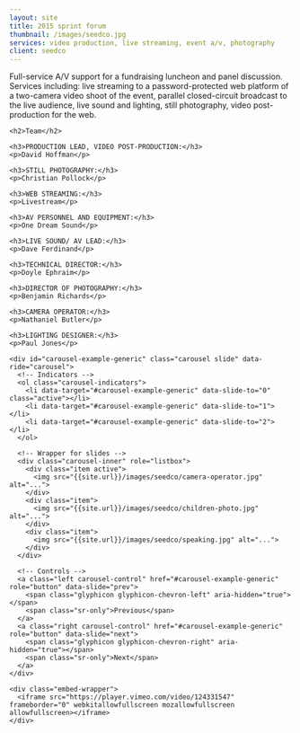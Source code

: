 ```yaml
---
layout: site
title: 2015 sprint forum
thumbnail: /images/seedco.jpg
services: video production, live streaming, event a/v, photography
client: seedco
---
```


<div class="row">
  <div class="col-md-4">
    <p>Full-service A/V support for a fundraising luncheon and panel discussion. Services including: live streaming to a password-protected web platform of a two-camera video shoot of the event, parallel closed-circuit broadcast to the live audience, live sound and lighting, still photography, video post-production for the web.</p>

    <h2>Team</h2>

    <h3>PRODUCTION LEAD, VIDEO POST-PRODUCTION:</h3>
    <p>David Hoffman</p>

    <h3>STILL PHOTOGRAPHY:</h3>
    <p>Christian Pollock</p>

    <h3>WEB STREAMING:</h3>
    <p>Livestream</p>

    <h3>AV PERSONNEL AND EQUIPMENT:</h3>
    <p>One Dream Sound</p>

    <h3>LIVE SOUND/ AV LEAD:</h3>
    <p>Dave Ferdinand</p>

    <h3>TECHNICAL DIRECTOR:</h3>
    <p>Doyle Ephraim</p>

    <h3>DIRECTOR OF PHOTOGRAPHY:</h3>
    <p>Benjamin Richards</p>

    <h3>CAMERA OPERATOR:</h3>
    <p>Nathaniel Butler</p>

    <h3>LIGHTING DESIGNER:</h3>
    <p>Paul Jones</p>
  </div>
  
  <div class="col-md-8">

    <div id="carousel-example-generic" class="carousel slide" data-ride="carousel">
      <!-- Indicators -->
      <ol class="carousel-indicators">
        <li data-target="#carousel-example-generic" data-slide-to="0" class="active"></li>
        <li data-target="#carousel-example-generic" data-slide-to="1"></li>
        <li data-target="#carousel-example-generic" data-slide-to="2"></li>
      </ol>

      <!-- Wrapper for slides -->
      <div class="carousel-inner" role="listbox">
        <div class="item active">
          <img src="{{site.url}}/images/seedco/camera-operator.jpg" alt="...">
        </div>
        <div class="item">
          <img src="{{site.url}}/images/seedco/children-photo.jpg" alt="...">
        </div>
        <div class="item">
          <img src="{{site.url}}/images/seedco/speaking.jpg" alt="...">
        </div>
      </div>

      <!-- Controls -->
      <a class="left carousel-control" href="#carousel-example-generic" role="button" data-slide="prev">
        <span class="glyphicon glyphicon-chevron-left" aria-hidden="true"></span>
        <span class="sr-only">Previous</span>
      </a>
      <a class="right carousel-control" href="#carousel-example-generic" role="button" data-slide="next">
        <span class="glyphicon glyphicon-chevron-right" aria-hidden="true"></span>
        <span class="sr-only">Next</span>
      </a>
    </div>

    <div class="embed-wrapper">
      <iframe src="https://player.vimeo.com/video/124331547" frameborder="0" webkitallowfullscreen mozallowfullscreen allowfullscreen></iframe>
    </div>

  </div>
</div>

